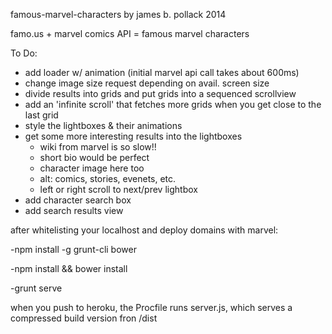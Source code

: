 famous-marvel-characters
by james b. pollack 2014


famo.us + marvel comics API = famous marvel characters

To Do:
- add loader w/ animation (initial marvel api call takes about 600ms)
- change image size request depending on avail. screen size
- divide results into grids and put grids into a sequenced scrollview
- add an 'infinite scroll' that fetches more grids when you get close to the last grid
- style the lightboxes & their animations
- get some more interesting results into the lightboxes 
	- wiki from marvel is so slow!!
	- short bio would be perfect
	- character image here too
	- alt: comics, stories, evenets, etc.
	- left or right scroll to next/prev lightbox
- add character search box
- add search results view


>
after whitelisting your localhost and deploy domains with marvel:

>
-npm install -g grunt-cli bower
>
-npm install && bower install
>
-grunt serve

> 
when you push to heroku, the Procfile runs server.js, which serves a compressed build version fron /dist

